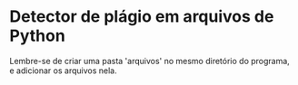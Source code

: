 # Detector de plágio em arquivos de Python
Lembre-se de criar uma pasta 'arquivos' no mesmo diretório do programa, e adicionar os arquivos nela.

